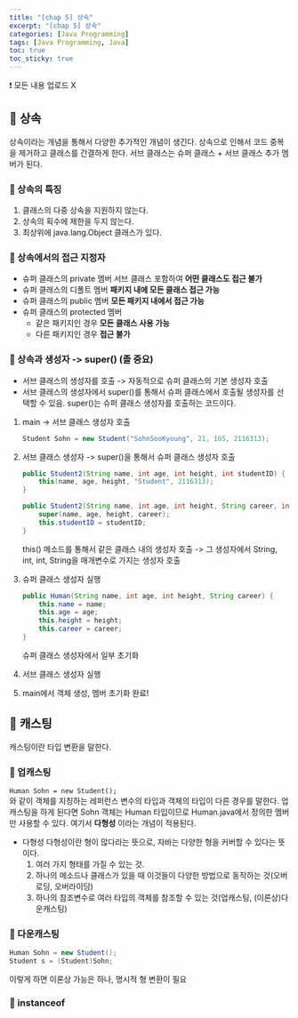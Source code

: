 ```yaml
---
title: "[chap 5] 상속"
excerpt: "[chap 5] 상속"
categories: [Java Programming]
tags: [Java Programming, Java]
toc: true
toc_sticky: true
---
```


❗ 모든 내용 업로드 X

## 🔮 상속

상속이라는 개념을 통해서 다양한 추가적인 개념이 생긴다. 상속으로 인해서 코드 중복을 제거하고 클래스를 간결하게 한다.
서브 클래스는 슈퍼 클래스 + 서브 클래스 추가 멤버가 된다.

### 📍 상속의 특징

1. 클래스의 다중 상속을 지원하지 않는다.
2. 상속의 획수에 제한을 두지 않는다.
3. 최상위에 java.lang.Object 클래스가 있다.

### 📍 상속에서의 접근 지정자

- 슈퍼 클래스의 private 멤버
  서브 클래스 포함하여 **어떤 클래스도 접근 불가**
- 슈퍼 클래스의 디폴트 멤버
  **패키지 내에 모든 클래스 접근 가능**
- 슈퍼 클래스의 public 멤버
  **모든 패키지 내에서 접근 가능**
- 슈퍼 클래스의 protected 멤버
  - 같은 패키지인 경우
    **모든 클래스 사용 가능**
  - 다른 패키지인 경우
    **접근 불가**

### 📍 상속과 생성자 -> super() (졸 중요)

- 서브 클래스의 생성자를 호출 -> 자동적으로 슈퍼 클래스의 기본 생성자 호출
- 서브 클래스의 생성자에서 super()를 통해서 슈퍼 클래스에서 호출될 생성자를 선택할 수 있음. super()는 슈퍼 클래스 생성자를 호출하는 코드이다.

1. main -> 서브 클래스 생성자 호출
   ```java
   Student Sohn = new Student("SohnSooKyoung", 21, 165, 2116313);
   ```
2. 서브 클래스 생성자 -> super()을 통해서 슈퍼 클래스 생성자 호출

   ```java
   public Student2(String name, int age, int height, int studentID) {
       this(name, age, height, "Student", 2116313);
   }

   public Student2(String name, int age, int height, String career, int studentID) {
       super(name, age, height, career);
       this.studentID = studentID;
   }
   ```

   this() 메소드를 통해서 같은 클래스 내의 생성자 호출 -> 그 생성자에서 String, int, int, String을 매개변수로 가지는 생성자 호출

3. 슈퍼 클래스 생성자 실행
   ```java
   public Human(String name, int age, int height, String career) {
       this.name = name;
       this.age = age;
       this.height = height;
       this.career = career;
   }
   ```
   슈퍼 클래스 생성자에서 일부 초기화
4. 서브 클래스 생성자 실행
5. main에서 객체 생성, 멤버 초기화 완료!

## 🔮 캐스팅

캐스팅이란 타입 변환을 말한다.

### 📍 업캐스팅

`Human Sohn = new Student();` <br>
와 같이 객체를 지칭하는 레퍼런스 변수의 타입과 객체의 타입이 다른 경우를 말한다. 업캐스팅을 하게 된다면 Sohn 객체는 Human 타입이므로 Human.java에서 정의한 멤버만 사용할 수 있다. 여기서 **다형성** 이라는 개념이 적용된다.

- 다형성
  다형성이란 형이 많다라는 뜻으로, 자바는 다양한 형을 커버할 수 있다는 뜻이다.
  1. 여러 가지 형태를 가질 수 있는 것.
  2. 하나의 메소드나 클래스가 있을 때 이것들이 다양한 방법으로 동작하는 것(오버 로딩, 오버라이딩)
  3. 하나의 참조변수로 여러 타입의 객체를 참조할 수 있는 것(업캐스팅, (이론상)다운캐스팅)

### 📍 다운캐스팅

```java
Human Sohn = new Student();
Student s = (Student)Sohn;
```

이렇게 하면 이론상 가능은 하나, 명시적 형 변환이 필요

### 📍 instanceof
